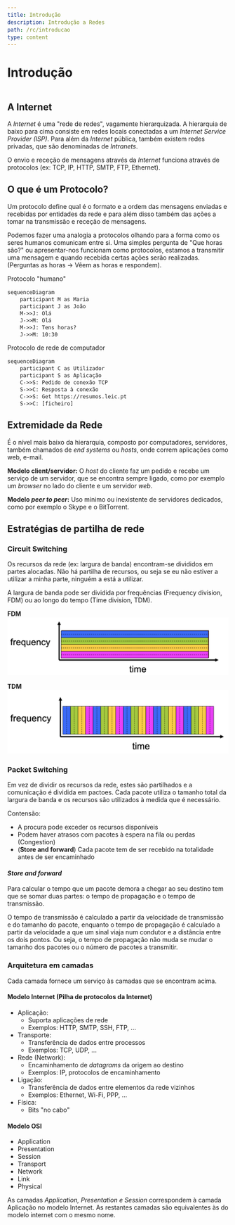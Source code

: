 ```yaml
---
title: Introdução
description: Introdução a Redes
path: /rc/introducao
type: content
---
```


# Introdução

```toc

```

## A Internet
A *Internet* é uma "rede de redes", vagamente hierarquizada. A hierarquia de baixo para cima consiste em redes locais conectadas a um *Internet Service Provider (ISP)*. Para além da *Internet* pública, também existem redes privadas, que são denominadas de *Intranets*.

O envio e receção de mensagens através da *Internet* funciona através de protocolos (ex: TCP, IP, HTTP, SMTP, FTP, Ethernet).

## O que é um Protocolo?
Um protocolo define qual é o formato e a ordem das mensagens enviadas e recebidas por entidades da rede e para além disso também das ações a tomar na transmissão e receção de mensagens.

Podemos fazer uma analogia a protocolos olhando para a forma como os seres humanos comunicam entre si. Uma simples pergunta de "Que horas são?" ou apresentar-nos funcionam como protocolos, estamos a transmitir uma mensagem e quando recebida certas ações serão realizadas. (Perguntas as horas -> Vêem as horas e respondem).

Protocolo "humano"
```mermaid
sequenceDiagram
    participant M as Maria
    participant J as João
    M->>J: Olá
    J->>M: Olá
    M->>J: Tens horas?
    J->>M: 10:30
```

Protocolo de rede de computador
```mermaid
sequenceDiagram
    participant C as Utilizador
    participant S as Aplicação
    C->>S: Pedido de conexão TCP
    S->>C: Resposta à conexão
    C->>S: Get https://resumos.leic.pt
    S->>C: [ficheiro]
```

## Extremidade da Rede
É o nível mais baixo da hierarquia, composto por computadores, servidores, também chamados de *end systems* ou *hosts*, onde correm aplicações como web, e-mail.

**Modelo client/servidor:**
O *host* do cliente faz um pedido e recebe um serviço de um servidor, que se encontra sempre ligado, como por exemplo um *browser* no lado do cliente e um servidor *web*.

**Modelo *peer to peer*:**
Uso mínimo ou inexistente de servidores dedicados, como por exemplo o Skype e o BitTorrent.

## Estratégias de partilha de rede
### Circuit Switching 
Os recursos da rede (ex: largura de banda) encontram-se divididos em partes alocadas. Não há partilha de recursos, ou seja se eu não estiver a utilizar a minha parte, ninguém a está a utilizar.

A largura de banda pode ser dividida por frequências (Frequency division, FDM) ou ao longo do tempo (Time division, TDM).

**FDM**
![FDM](./assets/0001_fdm.png#dark=1)

**TDM**
![TDM](./assets/0001_tdm.png#dark=1)

### Packet Switching 
Em vez de dividir os recursos da rede, estes são partilhados e a comunicação é dividida em pactoes. Cada pacote utiliza o tamanho total da largura de banda e os recursos são utilizados à medida que é necessário.

Contensão:
- A procura pode exceder os recursos disponíveis
- Podem haver atrasos com pacotes à espera na fila ou perdas (Congestion)
- (**Store and forward**) Cada pacote tem de ser recebido na totalidade antes de ser encaminhado

#### *Store and forward*
Para calcular o tempo que um pacote demora a chegar ao seu destino tem que se somar duas partes: o tempo de propagação e o tempo de transmissão.

O tempo de transmissão é calculado a partir da velocidade de transmissão e do tamanho do pacote, enquanto o tempo de propagação é calculado a partir da velocidade a que um sinal viaja num condutor e a distância entre os dois pontos. Ou seja, o tempo de propagação não muda se mudar o tamanho dos pacotes ou o número de pacotes a transmitir.

### Arquitetura em camadas
Cada camada fornece um serviço às camadas que se encontram acima.

#### Modelo Internet (Pilha de protocolos da Internet)
- Aplicação: 
    - Suporta aplicações de rede
    - Exemplos: HTTP, SMTP, SSH, FTP, ...
- Transporte:
    - Transferência de dados entre processos
    - Exemplos: TCP, UDP, ...
- Rede (Network):
    - Encaminhamento de *datagrams* da origem ao destino
    - Exemplos: IP, protocolos de encaminhamento
- Ligação: 
    - Transferência de dados entre elementos da rede vizinhos
    - Exemplos: Ethernet, Wi-Fi, PPP, ...
- Física:
    - Bits "no cabo"

#### Modelo OSI
- Application
- Presentation
- Session
- Transport
- Network
- Link
- Physical

As camadas *Application, Presentation e Session* correspondem à camada Aplicação no modelo Internet. As restantes camadas são equivalentes às do modelo internet com o mesmo nome.